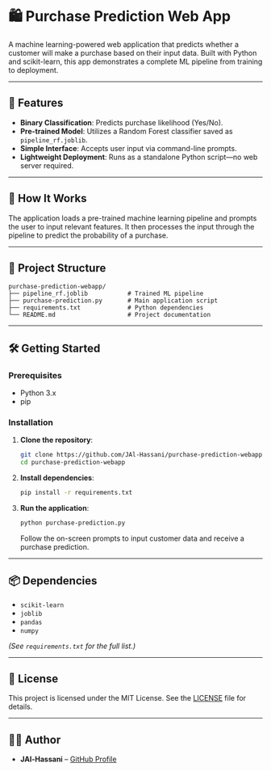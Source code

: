 
# 🛍️ Purchase Prediction Web App

A machine learning-powered web application that predicts whether a customer will make a purchase based on their input data. Built with Python and scikit-learn, this app demonstrates a complete ML pipeline from training to deployment.

---

## 🚀 Features

- **Binary Classification**: Predicts purchase likelihood (Yes/No).
- **Pre-trained Model**: Utilizes a Random Forest classifier saved as `pipeline_rf.joblib`.
- **Simple Interface**: Accepts user input via command-line prompts.
- **Lightweight Deployment**: Runs as a standalone Python script—no web server required.

---

## 🧠 How It Works

The application loads a pre-trained machine learning pipeline and prompts the user to input relevant features. It then processes the input through the pipeline to predict the probability of a purchase.

---

## 📁 Project Structure

```
purchase-prediction-webapp/
├── pipeline_rf.joblib           # Trained ML pipeline
├── purchase-prediction.py       # Main application script
├── requirements.txt             # Python dependencies
└── README.md                    # Project documentation
```

---

## 🛠️ Getting Started

### Prerequisites

- Python 3.x
- pip

### Installation

1. **Clone the repository**:

   ```bash
   git clone https://github.com/JAl-Hassani/purchase-prediction-webapp.git
   cd purchase-prediction-webapp
   ```

2. **Install dependencies**:

   ```bash
   pip install -r requirements.txt
   ```

3. **Run the application**:

   ```bash
   python purchase-prediction.py
   ```

   Follow the on-screen prompts to input customer data and receive a purchase prediction.

---

## 📦 Dependencies

- `scikit-learn`
- `joblib`
- `pandas`
- `numpy`

*(See `requirements.txt` for the full list.)*

---

## 📄 License

This project is licensed under the MIT License. See the [LICENSE](LICENSE) file for details.

---

## 🙋‍♂️ Author

- **JAl-Hassani** – [GitHub Profile](https://github.com/JAl-Hassani)
